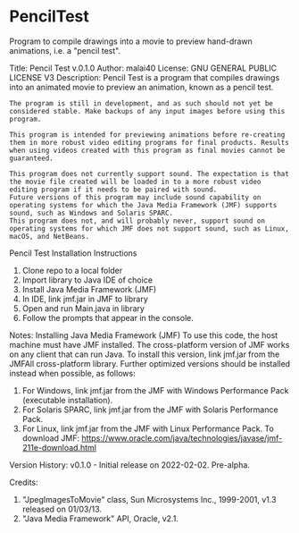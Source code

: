 # PencilTest
Program to compile drawings into a movie to preview hand-drawn animations, i.e. a "pencil test".

 Title: Pencil Test v.0.1.0
 Author: malai40
 License: GNU GENERAL PUBLIC LICENSE V3
 Description:
 	Pencil Test is a program that compiles drawings into an animated movie to 
 	preview an animation, known as a pencil test. 
 	
 	The program is still in development, and as such should not yet be considered stable. Make backups of any input images before using this program.
 	
 	This program is intended for previewing animations before re-creating them in more robust video editing programs for final products. Results when using videos created with this program as final movies cannot be guaranteed.
 
 	This program does not currently support sound. The expectation is that the movie file created will be loaded in to a more robust video editing program if it needs to be paired with sound. 
	Future versions of this program may include sound capability on operating systems for which the Java Media Framework (JMF) supports sound, such as Windows and Solaris SPARC.
 	This program does not, and will probably never, support sound on operating systems for which JMF does not support sound, such as Linux, macOS, and NetBeans. 
 
 Pencil Test Installation Instructions
 1) Clone repo to a local folder
 2) Import library to Java IDE of choice
 3) Install Java Media Framework (JMF)
 4) In IDE, link jmf.jar in JMF to library
 5) Open and run Main.java in library
 6) Follow the prompts that appear in the console.
 
 Notes: Installing Java Media Framework (JMF)
 To use this code, the host machine must have JMF installed. 
 The cross-platform version of JMF works on any client that can run Java. 
 To install this version, link jmf.jar from the JMFAll cross-platform library.
 Further optimized versions should be installed instead when possible, as follows:
 1) For Windows, link jmf.jar from the JMF with Windows Performance Pack (executable installation).
 2) For Solaris SPARC, link jmf.jar from the JMF with Solaris Performance Pack.
 3) For Linux, link jmf.jar from the JMF with Linux Performance Pack.
 To download JMF: https://www.oracle.com/java/technologies/javase/jmf-211e-download.html
 
Version History:
 v0.1.0 - Initial release on 2022-02-02. Pre-alpha.
 
 Credits:
 1) "JpegImagesToMovie" class, Sun Microsystems Inc., 1999-2001, v1.3 released on 01/03/13.
 2) "Java Media Framework" API, Oracle, v2.1.